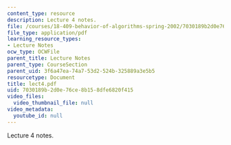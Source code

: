 ```yaml
---
content_type: resource
description: Lecture 4 notes.
file: /courses/18-409-behavior-of-algorithms-spring-2002/7030189b2d0e76ce8b158dfe6820f415_lect4.pdf
file_type: application/pdf
learning_resource_types:
- Lecture Notes
ocw_type: OCWFile
parent_title: Lecture Notes
parent_type: CourseSection
parent_uid: 3f6a47ea-74a7-53d2-524b-325889a3e5b5
resourcetype: Document
title: lect4.pdf
uid: 7030189b-2d0e-76ce-8b15-8dfe6820f415
video_files:
  video_thumbnail_file: null
video_metadata:
  youtube_id: null
---
```

Lecture 4 notes.

